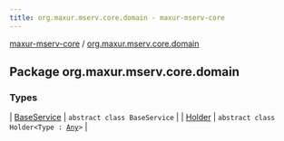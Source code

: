 ```yaml
---
title: org.maxur.mserv.core.domain - maxur-mserv-core
---
```


[maxur-mserv-core](../index.html) / [org.maxur.mserv.core.domain](.)

## Package org.maxur.mserv.core.domain

### Types

| [BaseService](-base-service/index.html) | `abstract class BaseService` |
| [Holder](-holder/index.html) | `abstract class Holder<Type : `[`Any`](https://kotlinlang.org/api/latest/jvm/stdlib/kotlin/-any/index.html)`>` |

